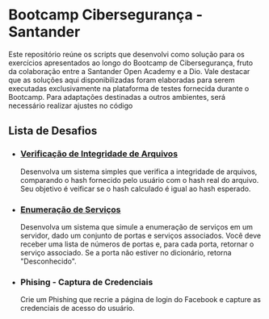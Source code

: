 <h1>Bootcamp Cibersegurança - Santander</h1>
Este repositório reúne os scripts que desenvolvi como solução para os exercícios apresentados ao longo do Bootcamp de Cibersegurança, fruto da colaboração entre a Santander Open Academy e a Dio. Vale destacar que as soluções aqui disponibilizadas foram elaboradas para serem executadas exclusivamente na plataforma de testes fornecida durante o Bootcamp. Para adaptações destinadas a outros ambientes, será necessário realizar ajustes no código

<h2>Lista de Desafios</h2>

+ <b><h3>[Verificação de Integridade de Arquivos](verifica_integridade/resultado.md)</h3></b> 

   Desenvolva um sistema simples que verifica a integridade de arquivos,
  comparando o hash fornecido pelo usuário com o hash real do arquivo. Seu
  objetivo é veificar se o hash calculado é igual ao hash esperado.

 + <b><h3>[Enumeração de Serviços](enumeracao_de_servicos/resultado.md)</h3></b>

    Desenvolva um sistema que simule a enumeração de serviços em um servidor, dado um conjunto de portas e serviços associados.
   Você deve receber uma lista de números de portas e, para cada porta, retornar o serviço associado. Se a porta não estiver
   no dicionário, retorna "Desconhecido".

  + <b><h3>Phising - Captura de Credenciais</h3></b>

    Crie um Phishing que recrie a página de login do Facebook e capture as credenciais de acesso do usuário.
